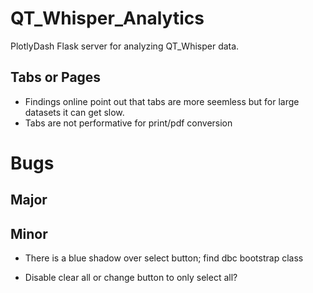 # QT_Whisper_Analytics
PlotlyDash Flask server for analyzing QT_Whisper data.

## Tabs or Pages
- Findings online point out that tabs are more seemless but for large datasets it can get slow.
- Tabs are not performative for print/pdf conversion

# Bugs
## Major

## Minor
- There is a blue shadow over select button; find dbc bootstrap class

- Disable clear all or change button to only select all?